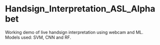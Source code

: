 # Handsign_Interpretation_ASL_Alphabet

Working demo of live handsign interpretation using webcam and ML.
Models used: SVM, CNN and RF.
